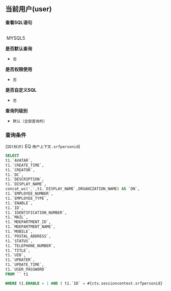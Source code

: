 ## 当前用户(user) <!-- {docsify-ignore-all} -->



<p class="panel-title"><b>查看SQL语句</b></p>
<br>

<el-row>
&nbsp;<el-tag @click="MYSQL5 = true">MYSQL5</el-tag>
</el-row>

<br>
<p class="panel-title"><b>是否默认查询</b></p>

* `否`

<p class="panel-title"><b>是否权限使用</b></p>

* `否`

<p class="panel-title"><b>是否自定义SQL</b></p>

* `否`

<p class="panel-title"><b>查询列级别</b></p>

* `默认（全部查询列）`



### 查询条件

(`ID(标识)` EQ `用户上下文.srfpersonid`)





<el-dialog v-model="MYSQL5" title="MYSQL5">

```sql
SELECT
t1.`AVATAR`,
t1.`CREATE_TIME`,
t1.`CREATOR`,
t1.`DC`,
t1.`DESCRIPTION`,
t1.`DISPLAY_NAME`,
concat_ws(',',t1.`DISPLAY_NAME`,ORGANIZATION_NAME) AS `DN`,
t1.`EMPLOYEE_NUMBER`,
t1.`EMPLOYEE_TYPE`,
t1.`ENABLE`,
t1.`ID`,
t1.`IDENTIFICATION_NUMBER`,
t1.`MAIL`,
t1.`MDEPARTMENT_ID`,
t1.`MDEPARTMENT_NAME`,
t1.`MOBILE`,
t1.`POSTAL_ADDRESS`,
t1.`STATUS`,
t1.`TELEPHONE_NUMBER`,
t1.`TITLE`,
t1.`UID`,
t1.`UPDATER`,
t1.`UPDATE_TIME`,
t1.`USER_PASSWORD`
FROM `` t1 

WHERE t1.ENABLE = 1 AND ( t1.`ID` = #{ctx.sessioncontext.srfpersonid} )
```

</el-dialog>

<script>
 const { createApp } = Vue
  createApp({
    data() {
      return {
                MYSQL5 : false
        
      }
    },
    methods: {
    }
  }).use(ElementPlus).mount('#app')
</script>
